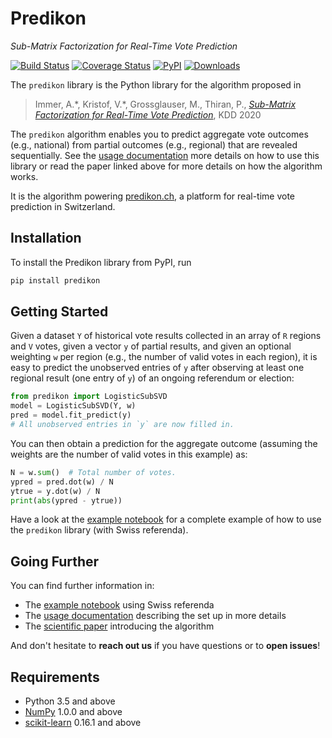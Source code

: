 # Predikon
_Sub-Matrix Factorization for Real-Time Vote Prediction_

[![Build Status](https://travis-ci.com/indy-lab/predikon.svg?branch=master)](https://travis-ci.com/indy-lab/predikon)
[![Coverage Status](https://coveralls.io/repos/github/indy-lab/predikon/badge.svg?branch=master)](https://coveralls.io/github/indy-lab/predikon?branch=master)
[![PyPI](https://img.shields.io/pypi/v/predikon?color=blue)](https://pypi.org/project/predikon/)
[![Downloads](https://pepy.tech/badge/predikon)](https://pepy.tech/project/predikon)

The `predikon` library is the Python library for the algorithm proposed in

> Immer, A.\*, Kristof, V.\*, Grossglauser, M., Thiran, P., [*Sub-Matrix Factorization for Real-Time Vote Prediction*](https://infoscience.epfl.ch/record/278872), KDD 2020

The `predikon` algorithm enables you to predict aggregate vote outcomes (e.g., national) from partial outcomes (e.g., regional) that are revealed sequentially.
See the [usage documentation](docs/usage.md) more details on how to use this library or read the paper linked above for more details on how the algorithm works.

It is the algorithm powering [predikon.ch](http://www.predikon.ch), a platform for real-time vote prediction in Switzerland.

## Installation

To install the Predikon library from PyPI, run

```bash
pip install predikon
```

## Getting Started

Given a dataset `Y` of historical vote results collected in an array of `R` regions and `V` votes, given a vector `y` of partial results, and given an optional weighting `w` per region (e.g., the number of valid votes in each region), it is easy to predict the unobserved entries of `y` after observing at least one regional result (one entry of `y`) of an ongoing referendum or election:

```python
from predikon import LogisticSubSVD
model = LogisticSubSVD(Y, w)
pred = model.fit_predict(y)
# All unobserved entries in `y` are now filled in.
```

You can then obtain a prediction for the aggregate outcome (assuming the weights are the number of valid votes in this example) as:

```python
N = w.sum()  # Total number of votes.
ypred = pred.dot(w) / N
ytrue = y.dot(w) / N
print(abs(ypred - ytrue))
```

Have a look at the [example notebook](notebooks/example.ipynb) for a complete example of how to use the `predikon` library (with Swiss referenda).

## Going Further

You can find further information in:

- The [example notebook](notebooks/example.ipynb) using Swiss referenda
- The [usage documentation](docs/usage.md) describing the set up in more details
- The [scientific paper](https://infoscience.epfl.ch/record/278872) introducing the algorithm

And don't hesitate to **reach out us** if you have questions or to **open issues**!

## Requirements

- Python 3.5 and above
- [NumPy](https://numpy.org) 1.0.0 and above
- [scikit-learn](https://scikit-learn.org) 0.16.1 and above

